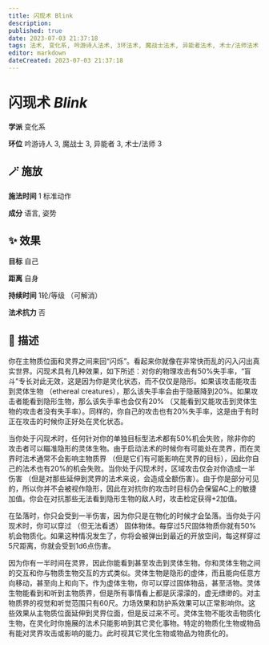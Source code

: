 ```yaml
---
title: 闪现术 Blink
description: 
published: true
date: 2023-07-03 21:37:18
tags: 法术, 变化系, 吟游诗人法术, 3环法术, 魔战士法术, 异能者法术, 术士/法师法术
editor: markdown
dateCreated: 2023-07-03 21:37:18
---
```


# **闪现术** *Blink*

**学派** 变化系 

**环位** 吟游诗人 3, 魔战士 3, 异能者 3, 术士/法师 3

## 🪄 施放

**施法时间** 1 标准动作

**成分** 语言, 姿势

## ✨ 效果 

**目标** 自己 

**距离** 自身  

**持续时间** 1轮/等级 （可解消） 

**法术抗力** 否

## 📖 描述

你在主物质位面和灵界之间来回“闪烁”。看起来你就像在非常快而乱的闪入闪出真实世界。闪现术具有几种效果，如下所述：对你的物理攻击有50%失手率，“盲斗”专长对此无效，这是因为你是灵化状态，而不仅仅是隐形。如果该攻击能攻击到灵体生物 （ethereal creatures），那么该失手率会由于隐蔽降到20%。如果攻击者能看到隐形生物，那么该失手率也会仅有20% （又能看到又能攻击到灵体生物的攻击者没有失手率）。同样的，你自己的攻击也有20%失手率，这是由于有时正在攻击的时候你正好处在灵化状态。

当你处于闪现术时，任何针对你的单独目标型法术都有50%机会失败，除非你的攻击者可以瞄准隐形的灵体生物。由于启动法术的时候你有可能处在灵界，而在灵界时法术通常不会影响主物质界 （但是它们有可能影响在灵界的目标），因此你自己的法术也有20%的机会失败。当你处于闪现术时，区域攻击仅会对你造成一半伤害 （但是对那些延伸到灵界的法术来说，会造成全额伤害）。由于你是部分可见的，所以你并不会被视作隐形，因此在对抗你的攻击时目标仍会保留AC上的敏捷加值。你会在对抗那些无法看到隐形生物的敌人时，攻击检定获得+2加值。

在坠落时，你只会受到一半伤害，因为你只是在物化的时候才会坠落。当你处于闪现术时，你可以穿过 （但无法看透） 固体物体。每穿过5尺固体物质你就有50%机会物质化。如果这种情况发生了，你将会被弹出到最近的开放空间，每这样穿过5尺距离，你就会受到1d6点伤害。

因为你有一半时间在灵界，因此你能看到甚至攻击到灵体生物。你和灵体生物之间的交互和你与物质生物交互的方式类似。灵体生物是隐形的虚体，而且能向任意方向移动，甚至向上和向下。作为虚体生物，你可以穿过固体物品，甚至活物。灵体生物能看到和听到主物质界，但是所有事情看上都是灰濛濛的，虚无缥缈的。对主物质界的视觉和听觉范围只有60尺。力场效果和防护系效果可以正常影响你。这些效果从主物质位面延伸到灵界位面，但是反过来不可。灵体生物不能攻击物质化生物，在灵化时你施展的法术只能影响到其它灵化事物。特定的物质化生物或物品有能对灵界攻击或影响的能力。此时视其它灵化生物或物品为物质化的。
    